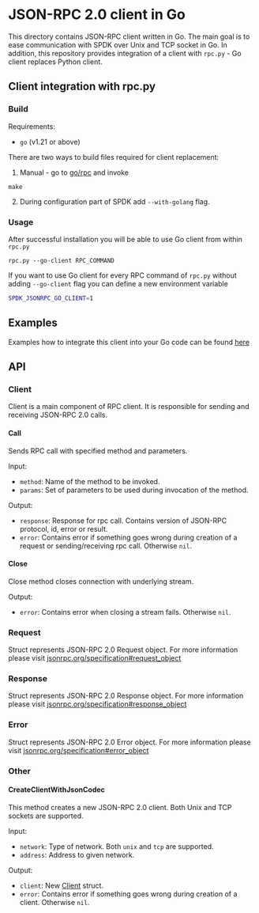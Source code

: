 # JSON-RPC 2.0 client in Go

This directory contains JSON-RPC client written in Go. The main goal is to ease communication with
SPDK over Unix and TCP socket in Go. In addition, this repository provides integration of a client
with `rpc.py` - Go client replaces Python client.

## Client integration with rpc.py

### Build

Requirements:

* `go` (v1.21 or above)

There are two ways to build files required for client replacement:

1. Manual - go to [go/rpc](./) and invoke

```shell
make
```

2. During configuration part of SPDK add `--with-golang` flag.

### Usage

After successful installation you will be able to use Go client from within `rpc.py`

```shell
rpc.py --go-client RPC_COMMAND
```

If you want to use Go client for every RPC command of `rpc.py` without adding `--go-client` flag
you can define a new environment
variable

```bash
SPDK_JSONRPC_GO_CLIENT=1
```

## Examples

Examples how to integrate this client into your Go code can be
found [here](../../examples/go/hello_gorpc)

## API

### Client

Client is a main component of RPC client. It is responsible for sending and receiving JSON-RPC 2.0
calls.

#### Call

Sends RPC call with specified method and parameters.

Input:

- `method`: Name of the method to be invoked.
- `params`: Set of parameters to be used during invocation of the method.

Output:

- `response`: Response for rpc call. Contains version of JSON-RPC protocol, id, error or result.
- `error`: Contains error if something goes wrong during creation of a request or
 sending/receiving rpc call. Otherwise `nil`.

#### Close

Close method closes connection with underlying stream.

Output:

- `error`: Contains error when closing a stream fails. Otherwise `nil`.

### Request

Struct represents JSON-RPC 2.0 Request object. For more information please visit
[jsonrpc.org/specification#request_object](https://www.jsonrpc.org/specification#request_object)

### Response

Struct represents JSON-RPC 2.0 Response object. For more information please visit
[jsonrpc.org/specification#response_object](https://www.jsonrpc.org/specification#response_object)

### Error

Struct represents JSON-RPC 2.0 Error object. For more information please visit
[jsonrpc.org/specification#error_object](https://www.jsonrpc.org/specification#error_object)

### Other

#### CreateClientWithJsonCodec

This method creates a new JSON-RPC 2.0 client. Both Unix and TCP sockets are supported.

Input:

- `network`: Type of network. Both `unix` and `tcp` are supported.
- `address`: Address to given network.

Output:

- `client`: New [Client](#client) struct.
- `error`: Contains error if something goes wrong during creation of a client. Otherwise `nil`.
